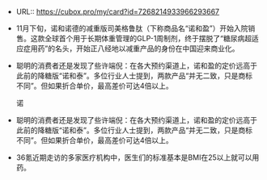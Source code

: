 - URL:: https://cubox.pro/my/card?id=7268214933966293667
- 11月下旬，诺和诺德的减重版司美格鲁肽（下称商品名“诺和盈”）开始入院销售。这款全球首个用于长期体重管理的GLP-1周制剂，终于摆脱了“糖尿病超适应症用药”的名头，开始正八经地以减重产品的身份在中国迎来商业化。
- 聪明的消费者还是发现了些许端倪：在各大预约渠道上，诺和盈的定价远高于此前的降糖版“诺和泰”。多位行业人士提到，两款产品“并无二致，只是商标不同”。但如果折合单价，最高差价可达4倍以上。
  
  诺
- 聪明的消费者还是发现了些许端倪：在各大预约渠道上，诺和盈的定价远高于此前的降糖版“诺和泰”。多位行业人士提到，两款产品“并无二致，只是商标不同”。但如果折合单价，最高差价可达4倍以上。
- 36氪近期走访的多家医疗机构中，医生们的标准基本是BMI在25以上就可以用药。
